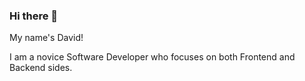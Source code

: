 <h3>Hi there 👋<br /></h3>

My name's David! <br />

I am a novice Software Developer who focuses on both Frontend and Backend sides. <br />
